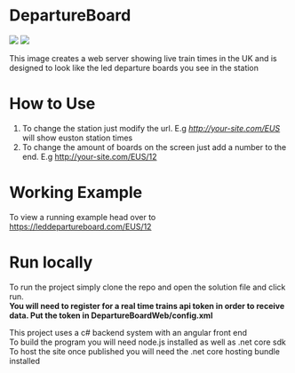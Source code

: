 # DepartureBoard
![](https://github.com/benfl3713/DepartureBoard/workflows/Docker/badge.svg?branch=master)
![](https://github.com/benfl3713/DepartureBoard/workflows/.NET%20Core/badge.svg?branch=master)

This image creates a web server showing live train times in the UK and is designed to look like the led departure boards you see in the station

# How to Use
1. To change the station just modify the url. E.g  *http://your-site.com/EUS* will show euston station times
2. To change the amount of boards on the screen just add a number to the end. E.g http://your-site.com/EUS/12

# Working Example 
To view a running example head over to
https://leddepartureboard.com/EUS/12

# Run locally
To run the project simply clone the repo and open the solution file and click run.  
**You will need to register for a real time trains api token in order to receive data. Put the token in DepartureBoardWeb/config.xml**

This project uses a c# backend system with an angular front end  
To build the program you will need node.js installed as well as .net core sdk  
To host the site once published you will need the .net core hosting bundle installed

